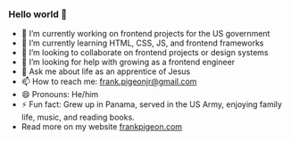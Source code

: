 ### Hello world 👋 

- 🔭 I’m currently working on frontend projects for the US government
- 🌱 I’m currently learning HTML, CSS, JS, and frontend frameworks
- 👯 I’m looking to collaborate on frontend projects or design systems
- 🤔 I’m looking for help with growing as a frontend engineer
- 💬 Ask me about life as an apprentice of Jesus
- 📫 How to reach me: frank.pigeonjr@gmail.com
- 😄 Pronouns: He/him
- ⚡ Fun fact: Grew up in Panama, served in the US Army, enjoying family life, music, and reading books. 
- Read more on my website [frankpigeon.com](https://frankpigeon.com)
